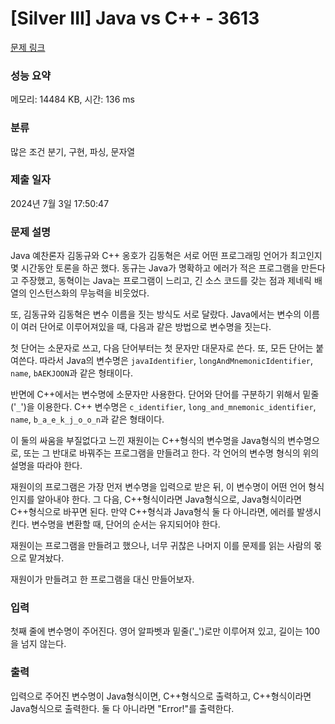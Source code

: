 # [Silver III] Java vs C++ - 3613 

[문제 링크](https://www.acmicpc.net/problem/3613) 

### 성능 요약

메모리: 14484 KB, 시간: 136 ms

### 분류

많은 조건 분기, 구현, 파싱, 문자열

### 제출 일자

2024년 7월 3일 17:50:47

### 문제 설명

<p style="user-select: auto !important;">Java 예찬론자 김동규와 C++ 옹호가 김동혁은 서로 어떤 프로그래밍 언어가 최고인지 몇 시간동안 토론을 하곤 했다. 동규는 Java가 명확하고 에러가 적은 프로그램을 만든다고 주장했고, 동혁이는 Java는 프로그램이 느리고, 긴 소스 코드를 갖는 점과 제네릭 배열의 인스턴스화의 무능력을 비웃었다.</p>



<p style="user-select: auto !important;">또, 김동규와 김동혁은 변수 이름을 짓는 방식도 서로 달랐다. Java에서는 변수의 이름이 여러 단어로 이루어져있을 때, 다음과 같은 방법으로 변수명을 짓는다. </p>

<p style="user-select: auto !important;">첫 단어는 소문자로 쓰고, 다음 단어부터는 첫 문자만 대문자로 쓴다. 또, 모든 단어는 붙여쓴다. 따라서 Java의 변수명은 <code style="user-select: auto !important;">javaIdentifier</code>, <code style="user-select: auto !important;">longAndMnemonicIdentifier</code>, <code style="user-select: auto !important;">name</code>, <code style="user-select: auto !important;">bAEKJOON</code>과 같은 형태이다.</p>



<p style="user-select: auto !important;">반면에 C++에서는 변수명에 소문자만 사용한다. 단어와 단어를 구분하기 위해서 밑줄('<code style="user-select: auto !important;">_</code>')을 이용한다. C++ 변수명은 <code style="user-select: auto !important;">c_identifier</code>, <code style="user-select: auto !important;">long_and_mnemonic_identifier</code>, <code style="user-select: auto !important;">name</code>, <code style="user-select: auto !important;">b_a_e_k_j_o_o_n</code>과 같은 형태이다.</p>



<p style="user-select: auto !important;">이 둘의 싸움을 부질없다고 느낀 재원이는 C++형식의 변수명을 Java형식의 변수명으로, 또는 그 반대로 바꿔주는 프로그램을 만들려고 한다. 각 언어의 변수명 형식의 위의 설명을 따라야 한다.</p>



<p style="user-select: auto !important;">재원이의 프로그램은 가장 먼저 변수명을 입력으로 받은 뒤, 이 변수명이 어떤 언어 형식인지를 알아내야 한다. 그 다음, C++형식이라면 Java형식으로, Java형식이라면 C++형식으로 바꾸면 된다. 만약 C++형식과 Java형식 둘 다 아니라면, 에러를 발생시킨다. 변수명을 변환할 때, 단어의 순서는 유지되어야 한다.</p>



<p style="user-select: auto !important;">재원이는 프로그램을 만들려고 했으나, 너무 귀찮은 나머지 이를 문제를 읽는 사람의 몫으로 맡겨놨다.</p>



<p style="user-select: auto !important;">재원이가 만들려고 한 프로그램을 대신 만들어보자.</p>

### 입력 

 <p style="user-select: auto !important;">첫째 줄에 변수명이 주어진다. 영어 알파벳과 밑줄('_')로만 이루어져 있고, 길이는 100을 넘지 않는다.</p>

### 출력 

 <p style="user-select: auto !important;">입력으로 주어진 변수명이 Java형식이면, C++형식으로 출력하고, C++형식이라면 Java형식으로 출력한다. 둘 다 아니라면 "Error!"를 출력한다.</p>

